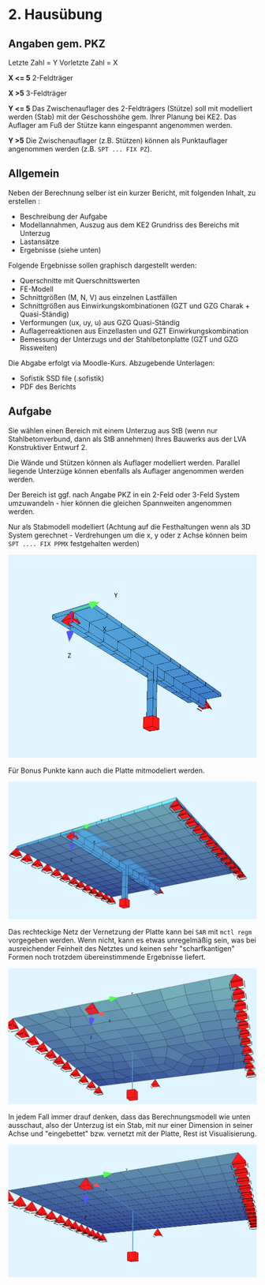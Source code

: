 # 2. Hausübung
## Angaben gem. PKZ

Letzte Zahl = Y
Vorletzte Zahl = X

**X <= 5**
2-Feldträger

**X >5**
3-Feldträger

**Y <= 5**
Das Zwischenauflager des 2-Feldträgers (Stütze) soll mit modelliert werden (Stab) mit der Geschosshöhe gem. Ihrer Planung bei KE2. Das Auflager am Fuß der Stütze kann eingespannt angenommen werden.

**Y >5**
Die Zwischenauflager (z.B. Stützen) können als Punktauflager angenommen werden (z.B. `SPT ... FIX PZ`).

## Allgemein

Neben der Berechnung selber ist ein kurzer Bericht, mit folgenden Inhalt, zu erstellen :
- Beschreibung der Aufgabe
- Modellannahmen, Auszug aus dem KE2 Grundriss des Bereichs mit Unterzug
- Lastansätze
- Ergebnisse (siehe unten)

Folgende Ergebnisse sollen graphisch dargestellt werden:
- Querschnitte mit Querschnittswerten
- FE-Modell
- Schnittgrößen (M, N, V) aus einzelnen Lastfällen
- Schnittgrößen aus Einwirkungskombinationen (GZT und GZG Charak + Quasi-Ständig)
- Verformungen (ux, uy, u) aus GZG Quasi-Ständig
- Auflagerreaktionen aus Einzellasten und GZT Einwirkungskombination
- Bemessung der Unterzugs und der Stahlbetonplatte (GZT und GZG Rissweiten)

Die Abgabe erfolgt via Moodle-Kurs.
Abzugebende Unterlagen:
- Sofistik SSD file (.sofistik)
- PDF des Berichts

## Aufgabe

Sie wählen einen Bereich mit einem Unterzug aus StB (wenn nur Stahlbetonverbund, dann als StB annehmen) Ihres Bauwerks aus der LVA Konstruktiver Entwurf 2.

Die Wände und Stützen können als Auflager modelliert werden. Parallel liegende Unterzüge können ebenfalls als Auflager angenommen werden werden.

Der Bereich ist ggf. nach Angabe PKZ in ein 2-Feld oder 3-Feld System umzuwandeln - hier können die gleichen Spannweiten angenommen werden.

Nur als Stabmodell modelliert (Achtung auf die Festhaltungen wenn als 3D System gerechnet - Verdrehungen um die x, y oder z Achse können beim `SPT .... FIX PPMX` festgehalten werden)

![022_Bild_2.png](/docs/assets/images/022_Bild_2.png)

Für Bonus Punkte kann auch die Platte mitmodeliert werden.

![022_Bild_1.png](/docs/assets/images/022_Bild_1.png)

Das rechteckige Netz der Vernetzung der Platte kann bei `SAR` mit `mctl regm` vorgegeben werden. Wenn nicht, kann es etwas unregelmäßig sein, was bei ausreichender Feinheit des Netztes und keinen sehr "scharfkantigen" Formen noch trotzdem übereinstimmende Ergebnisse liefert.

![022_Bild_4.png](/docs/assets/images/022_Bild_4.png)

In jedem Fall immer drauf denken, dass das Berechnungsmodell wie unten ausschaut, also der Unterzug ist ein Stab, mit nur einer Dimension in seiner Achse und "eingebettet" bzw. vernetzt mit der Platte, Rest ist Visualisierung. 

![022_Bild_3.png](/docs/assets/images/022_Bild_3.png)
